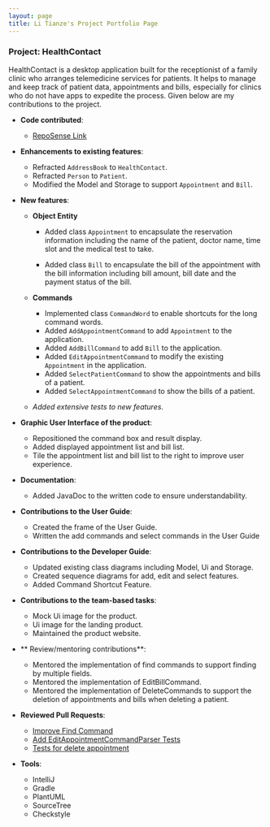 ```yaml
---
layout: page
title: Li Tianze's Project Portfolio Page
---
```


### Project: HealthContact

HealthContact is a desktop application built for the receptionist of a family clinic who arranges telemedicine services for patients. It helps to manage and keep track of patient data, appointments and bills, especially for clinics who do not have apps to expedite the process.
Given below are my contributions to the project.

* **Code contributed**:

  * [RepoSense Link](https://nus-cs2103-ay2223s1.github.io/tp-dashboard/?search=tzl0&breakdown=true&sort=groupTitle&sortWithin=title&since=2022-09-16&timeframe=commit&mergegroup=&groupSelect=groupByRepos&checkedFileTypes=docs~functional-code~test-code~other&tabOpen=true&tabType=authorship&tabAuthor=guokweijie&tabRepo=AY2223S1-CS2103T-W08-1%2Ftp%5Bmaster%5D&authorshipIsMergeGroup=false&authorshipFileTypes=docs~functional-code~test-code&authorshipIsBinaryFileTypeChecked=false&authorshipIsIgnoredFilesChecked=false)

* **Enhancements to existing features**:
  * Refracted `AddressBook` to `HealthContact`.
  * Refracted `Person` to `Patient`.
  * Modified the Model and Storage to support `Appointment` and `Bill`.

* **New features**:

  * **Object Entity**

    * Added class `Appointment` to encapsulate the reservation information including the name of the patient,
      doctor name, time slot and the medical test to take.

    * Added class `Bill` to encapsulate the bill of the appointment with the bill information including
      bill amount, bill date and the payment status of the bill.

  * **Commands**
    * Implemented class `CommandWord` to enable shortcuts for the long command words.
    * Added `AddAppointmentCommand` to add `Appointment` to the application.
    * Added `AddBillCommand` to add `Bill` to the application.
    * Added `EditAppointmentCommand` to modify the existing `Appointment` in the application.
    * Added `SelectPatientCommand` to show the appointments and bills of a patient.
    * Added `SelectAppointmentCommand` to show the bills of a patient.

  * *Added extensive tests to new features*.

* **Graphic User Interface of the product**:
  * Repositioned the command box and result display.
  * Added displayed appointment list and bill list.
  * Tile the appointment list and bill list to the right to improve user experience.

* **Documentation**:
  * Added JavaDoc to the written code to ensure understandability.

* **Contributions to the User Guide**:
  * Created the frame of the User Guide.
  * Written the add commands and select commands in the User Guide

* **Contributions to the Developer Guide**:
  * Updated existing class diagrams including Model, Ui and Storage.
  * Created sequence diagrams for add, edit and select features.
  * Added Command Shortcut Feature.

* **Contributions to the team-based tasks**:
  * Mock Ui image for the product.
  * Ui image for the landing product.
  * Maintained the product website.

* ** Review/mentoring contributions**:
  * Mentored the implementation of find commands to support finding by multiple fields.
  * Mentored the implementation of EditBillCommand.
  * Mentored the implementation of DeleteCommands to support the deletion of appointments
    and bills when deleting a patient.


* **Reviewed Pull Requests**:
  * [Improve Find Command](https://github.com/AY2223S1-CS2103T-W08-1/tp/pull/120)
  * [Add EditAppointmentCommandParser Tests](https://github.com/AY2223S1-CS2103T-W08-1/tp/pull/82)
  * [Tests for delete appointment](https://github.com/AY2223S1-CS2103T-W08-1/tp/pull/96)

* **Tools**:
  * IntelliJ
  * Gradle
  * PlantUML
  * SourceTree
  * Checkstyle
